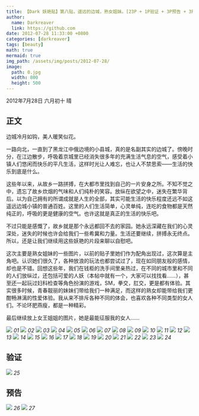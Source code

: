 ```yaml
---
title: 【Dark 妖艳贴】第八贴，遥远的边城，熟女姐妹。[23P + 1P验证 + 3P预告 + 3P花絮]
author:
  name: Darkreaver
  link: https://github.com
date: 2012-07-28 11:33:00 +0800
categories: [darkreaver]
tags: [beauty]
math: true
mermaid: true
img_path: /assets/img/posts/2012-07-28/
image:
  path: 0.jpg
  width: 800
  height: 500
---
```


2012年7月28日  六月初十  晴

## 正文

边城冷月如钩，美人暖笑似花。

一路向北，一直到了黑龙江中俄边境的小县城，真的是名副其实的边城了。傍晚时分，在江边散步，呼吸着京城里已经消失很多年的充满生活气息的空气，感受着小镇人们悠闲而快乐的平凡生活，这样时光让人难忘，也让人不禁思索——生活的快乐到底是什么。

这些年以来，从故乡一路拼搏，在大都市里找到自己的一片安身之所。不知不觉之中，遗忘了故乡炊烟的气味和人们纯朴的笑容。放纵在欲望之中，迷失在繁华背后。以为自己拥有的所谓成就是人生的全部，其实可能生活的快乐程度还远不如这遥远边城小镇的普通百姓。这里的人们生活简单，心灵单纯，连吃的食物都是天然纯正的，呼吸的更是健康的空气。也许这就是真正的生活的快乐吧。

不过只能是感慨了，故乡就是那个永远都回不去的家园。她永远深藏在我们的心灵深处，迷失的时候也许会给我们一些希冀和力量。生活还要继续，拼搏永无终点。所以，还是让我们继续用这些妖艳的片段来聊以自慰吧。

这次主要是熟女姐妹的一些图片，以前的贴子里她们作为配角出现过，这次算是主角吧。认识她们很久了，各种放浪的玩法也都尝试过了，现在如同朋友般的感情，却也是不错。回想这些年，我们在钱柜的洗手间里亲热过，在不同的城市里和不同的人们放纵过，还包括可爱的人妖（本帖中就有一个，大家可以找找看……），甚至还一起玩过妇科检查等角色扮演的游戏，SM，拳交，肛交，更是都有体验。其实很多时候，青春靓丽的妹妹们带给我们一种满足，而这样的熟女却能带给我们更酣畅淋漓的性爱体验。我从来不排斥各种不同的体会，也喜欢各种不同类型的女人们。不论环肥燕瘦，都是一种精彩。

最后继续放上女王姐姐的图片，她是最能征服我的女人……

![](1.jpg)
_01_
![](2.jpg)
_02_
![](3.jpg)
_03_
![](4.jpg)
_04_
![](5.jpg)
_05_
![](6.jpg)
_06_
![](7.jpg)
_07_
![](8.jpg)
_08_
![](9.jpg)
_09_
![](10.jpg)
_10_
![](11.jpg)
_11_
![](12.jpg)
_12_
![](13.jpg)
_13_
![](14.jpg)
_14_
![](15.jpg)
_15_
![](16.jpg)
_16_
![](17.jpg)
_17_
![](18.jpg)
_18_
![](19.jpg)
_19_
![](20.jpg)
_20_
![](21.jpg)
_21_
![](22.jpg)
_22_
![](23.jpg)
_23_
![](24.jpg)
_24_

## 验证

![](25.jpg)
_25_

## 预告

![](26.jpg)
_26_
![](27.jpg)
_27_